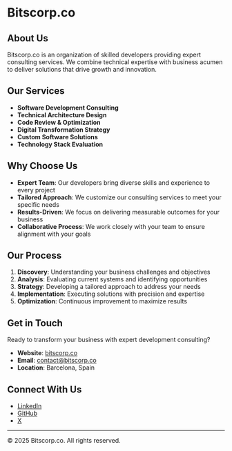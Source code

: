 # Bitscorp.co

## About Us

Bitscorp.co is an organization of skilled developers providing expert consulting services. We combine technical expertise with business acumen to deliver solutions that drive growth and innovation.

## Our Services

- **Software Development Consulting**
- **Technical Architecture Design**
- **Code Review & Optimization**
- **Digital Transformation Strategy**
- **Custom Software Solutions**
- **Technology Stack Evaluation**

## Why Choose Us

- **Expert Team**: Our developers bring diverse skills and experience to every project
- **Tailored Approach**: We customize our consulting services to meet your specific needs
- **Results-Driven**: We focus on delivering measurable outcomes for your business
- **Collaborative Process**: We work closely with your team to ensure alignment with your goals

## Our Process

1. **Discovery**: Understanding your business challenges and objectives
2. **Analysis**: Evaluating current systems and identifying opportunities
3. **Strategy**: Developing a tailored approach to address your needs
4. **Implementation**: Executing solutions with precision and expertise
5. **Optimization**: Continuous improvement to maximize results

## Get in Touch

Ready to transform your business with expert development consulting?

- **Website**: [bitscorp.co](https://bitscorp.co)
- **Email**: [contact@bitscorp.co](mailto:alex@bitscorp.co)
- **Location**: Barcelona, Spain

## Connect With Us

- [LinkedIn](https://www.linkedin.com/in/alexandr-korsak/)
- [GitHub](https://github.com/oivoodoo)
- [X](https://x.com/BitscorpC)

---

© 2025 Bitscorp.co. All rights reserved.
